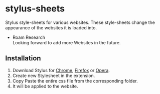 # stylus-sheets

Stylus style-sheets for various websites. These style-sheets change the appearance of the websites it is loaded into.
* Roam Research \
Looking forward to add more Websites in the future.

## Installation

1. Download Stylus for [Chrome](https://chrome.google.com/webstore/detail/stylus/clngdbkpkpeebahjckkjfobafhncgmne), [Firefox](https://addons.mozilla.org/en-GB/firefox/addon/styl-us/) or [Opera](https://addons.opera.com/en-gb/extensions/details/stylus/).
2. Create new Stylesheet in the extension.
3. Copy Paste the entire css file from the corresponding folder.
4. It will be applied to the website.
